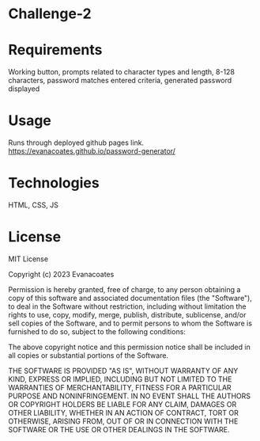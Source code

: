 # Challenge-2

# Requirements
Working button, prompts related to character types and length, 8-128 characters, password matches entered criteria, generated password displayed

# Usage
Runs through deployed github pages link. 
https://evanacoates.github.io/password-generator/
# Technologies
HTML, CSS, JS

# License

MIT License

Copyright (c) 2023 Evanacoates

Permission is hereby granted, free of charge, to any person obtaining a copy of this software and associated documentation files (the "Software"), to deal in the Software without restriction, including without limitation the rights to use, copy, modify, merge, publish, distribute, sublicense, and/or sell copies of the Software, and to permit persons to whom the Software is furnished to do so, subject to the following conditions:

The above copyright notice and this permission notice shall be included in all copies or substantial portions of the Software.

THE SOFTWARE IS PROVIDED "AS IS", WITHOUT WARRANTY OF ANY KIND, EXPRESS OR IMPLIED, INCLUDING BUT NOT LIMITED TO THE WARRANTIES OF MERCHANTABILITY, FITNESS FOR A PARTICULAR PURPOSE AND NONINFRINGEMENT. IN NO EVENT SHALL THE AUTHORS OR COPYRIGHT HOLDERS BE LIABLE FOR ANY CLAIM, DAMAGES OR OTHER LIABILITY, WHETHER IN AN ACTION OF CONTRACT, TORT OR OTHERWISE, ARISING FROM, OUT OF OR IN CONNECTION WITH THE SOFTWARE OR THE USE OR OTHER DEALINGS IN THE SOFTWARE.
